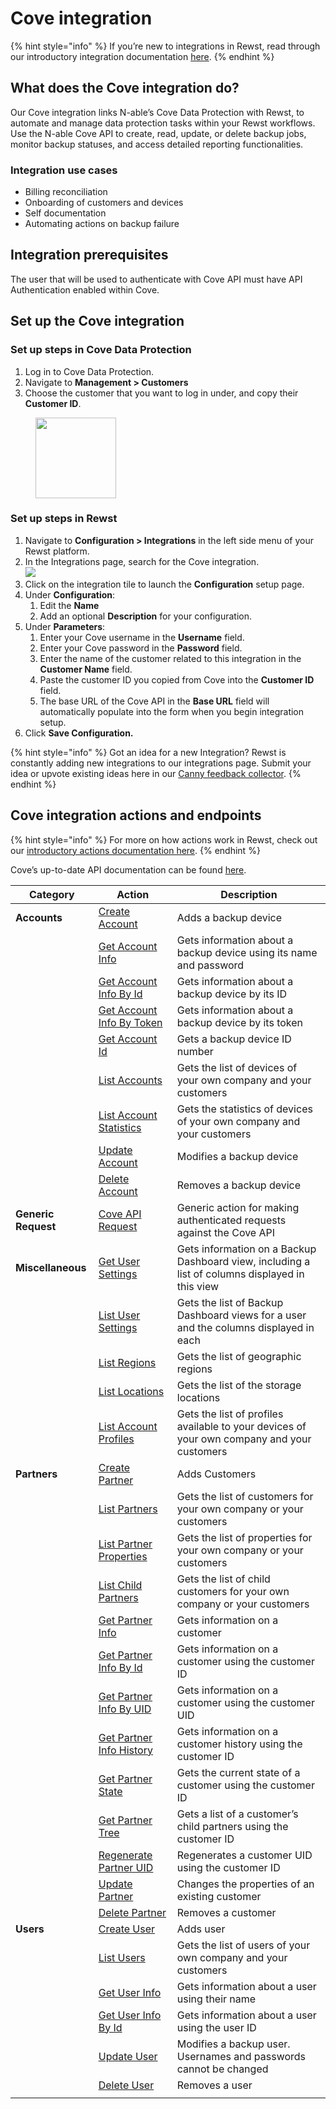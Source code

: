 # Cove integration

{% hint style="info" %}
If you’re new to integrations in Rewst, read through our introductory integration documentation [here](https://docs.rewst.help/documentation/integrations).
{% endhint %}

## What does the Cove integration do?

Our Cove integration links N-able’s Cove Data Protection with Rewst, to automate and manage data protection tasks within your Rewst workflows. Use the N-able Cove API to create, read, update, or delete backup jobs, monitor backup statuses, and access detailed reporting functionalities.

### Integration use cases

* Billing reconciliation
* Onboarding of customers and devices
* Self documentation
* Automating actions on backup failure

## Integration prerequisites

The user that will be used to authenticate with Cove API must have API Authentication enabled within Cove.

## Set up the Cove integration

### Set up steps in Cove Data Protection

1. Log in to Cove Data Protection.
2. Navigate to **Management > Customers**
3. Choose the customer that you want to log in under, and copy their **Customer ID**.

<figure><img src="../../../.gitbook/assets/Screenshot 2025-02-06 at 11.54.22 AM.png" alt="" width="129"><figcaption></figcaption></figure>

### Set up steps in Rewst

1. Navigate to **Configuration > Integrations** in the left side menu of your Rewst platform.
2. In the Integrations page, search for the Cove integration.\
   ![](<../../../.gitbook/assets/Screenshot 2025-02-06 at 11.06.19 AM.png>)
3. Click on the integration tile to launch the **Configuration** setup page.
4. Under **Configuration**:
   1. Edit the **Name**
   2. Add an optional **Description** for your configuration.
5. Under **Parameters**:
   1. Enter your Cove username in the **Username** field.
   2. Enter your Cove password in the **Password** field.
   3. Enter the name of the customer related to this integration in the **Customer Name** field.
   4. Paste the customer ID you copied from Cove into the **Customer ID** field.
   5. The base URL of the Cove API in the **Base URL** field will automatically populate into the form when you begin integration setup.
6. Click **Save Configuration.**

{% hint style="info" %}
Got an idea for a new Integration? Rewst is constantly adding new integrations to our integrations page. Submit your idea or upvote existing ideas here in our [Canny feedback collector](https://rewst.canny.io/integrations).
{% endhint %}

## Cove integration actions and endpoints

{% hint style="info" %}
For more on how actions work in Rewst, check out our [introductory actions documentation here](https://docs.rewst.help/documentation/workflows/actions-in-rewst).&#x20;
{% endhint %}

Cove’s up-to-date API documentation can be found [here](https://documentation.n-able.com/covedataprotection/USERGUIDE/documentation/Content/service-management/json-api/home.htm).

| Category            | Action                                                                                                                                                | Description                                                                                     |
| ------------------- | ----------------------------------------------------------------------------------------------------------------------------------------------------- | ----------------------------------------------------------------------------------------------- |
| **Accounts**        | [Create Account](https://documentation.n-able.com/covedataprotection/USERGUIDE/documentation/Content/service-management/json-api/home.htm)            | Adds a backup device                                                                            |
|                     | [Get Account Info](https://documentation.n-able.com/covedataprotection/USERGUIDE/documentation/Content/service-management/json-api/home.htm)          | Gets information about a backup device using its name and password                              |
|                     | [Get Account Info By Id](https://documentation.n-able.com/covedataprotection/USERGUIDE/documentation/Content/service-management/json-api/home.htm)    | Gets information about a backup device by its ID                                                |
|                     | [Get Account Info By Token](https://documentation.n-able.com/covedataprotection/USERGUIDE/documentation/Content/service-management/json-api/home.htm) | Gets information about a backup device by its token                                             |
|                     | [Get Account Id](https://documentation.n-able.com/covedataprotection/USERGUIDE/documentation/Content/service-management/json-api/home.htm)            | Gets a backup device ID number                                                                  |
|                     | [List Accounts](https://documentation.n-able.com/covedataprotection/USERGUIDE/documentation/Content/service-management/json-api/home.htm)             | Gets the list of devices of your own company and your customers                                 |
|                     | [List Account Statistics](https://documentation.n-able.com/covedataprotection/USERGUIDE/documentation/Content/service-management/json-api/home.htm)   | Gets the statistics of devices of your own company and your customers                           |
|                     | [Update Account](https://documentation.n-able.com/covedataprotection/USERGUIDE/documentation/Content/service-management/json-api/home.htm)            | Modifies a backup device                                                                        |
|                     | [Delete Account](https://documentation.n-able.com/covedataprotection/USERGUIDE/documentation/Content/service-management/json-api/home.htm)            | Removes a backup device                                                                         |
| **Generic Request** | [Cove API Request](https://documentation.n-able.com/covedataprotection/USERGUIDE/documentation/Content/service-management/json-api/home.htm)          | Generic action for making authenticated requests against the Cove API                           |
| **Miscellaneous**   | [Get User Settings](https://documentation.n-able.com/covedataprotection/USERGUIDE/documentation/Content/service-management/json-api/home.htm)         | Gets information on a Backup Dashboard view, including a list of columns displayed in this view |
|                     | [List User Settings](https://documentation.n-able.com/covedataprotection/USERGUIDE/documentation/Content/service-management/json-api/home.htm)        | Gets the list of Backup Dashboard views for a user and the columns displayed in each            |
|                     | [List Regions](https://documentation.n-able.com/covedataprotection/USERGUIDE/documentation/Content/service-management/json-api/home.htm)              | Gets the list of geographic regions                                                             |
|                     | [List Locations](https://documentation.n-able.com/covedataprotection/USERGUIDE/documentation/Content/service-management/json-api/home.htm)            | Gets the list of the storage locations                                                          |
|                     | [List Account Profiles](https://documentation.n-able.com/covedataprotection/USERGUIDE/documentation/Content/service-management/json-api/home.htm)     | Gets the list of profiles available to your devices of your own company and your customers      |
| **Partners**        | [Create Partner](https://documentation.n-able.com/covedataprotection/USERGUIDE/documentation/Content/service-management/json-api/home.htm)            | Adds Customers                                                                                  |
|                     | [List Partners](https://documentation.n-able.com/covedataprotection/USERGUIDE/documentation/Content/service-management/json-api/home.htm)             | Gets the list of customers for your own company or your customers                               |
|                     | [List Partner Properties](https://documentation.n-able.com/covedataprotection/USERGUIDE/documentation/Content/service-management/json-api/home.htm)   | Gets the list of properties for your own company or your customers                              |
|                     | [List Child Partners](https://documentation.n-able.com/covedataprotection/USERGUIDE/documentation/Content/service-management/json-api/home.htm)       | Gets the list of child customers for your own company or your customers                         |
|                     | [Get Partner Info](https://documentation.n-able.com/covedataprotection/USERGUIDE/documentation/Content/service-management/json-api/home.htm)          | Gets information on a customer                                                                  |
|                     | [Get Partner Info By Id](https://documentation.n-able.com/covedataprotection/USERGUIDE/documentation/Content/service-management/json-api/home.htm)    | Gets information on a customer using the customer ID                                            |
|                     | [Get Partner Info By UID](https://documentation.n-able.com/covedataprotection/USERGUIDE/documentation/Content/service-management/json-api/home.htm)   | Gets information on a customer using the customer UID                                           |
|                     | [Get Partner Info History](https://documentation.n-able.com/covedataprotection/USERGUIDE/documentation/Content/service-management/json-api/home.htm)  | Gets information on a customer history using the customer ID                                    |
|                     | [Get Partner State](https://documentation.n-able.com/covedataprotection/USERGUIDE/documentation/Content/service-management/json-api/home.htm)         | Gets the current state of a customer using the customer ID                                      |
|                     | [Get Partner Tree](https://documentation.n-able.com/covedataprotection/USERGUIDE/documentation/Content/service-management/json-api/home.htm)          | Gets a list of a customer’s child partners using the customer ID                                |
|                     | [Regenerate Partner UID](https://documentation.n-able.com/covedataprotection/USERGUIDE/documentation/Content/service-management/json-api/home.htm)    | Regenerates a customer UID using the customer ID                                                |
|                     | [Update Partner](https://documentation.n-able.com/covedataprotection/USERGUIDE/documentation/Content/service-management/json-api/home.htm)            | Changes the properties of an existing customer                                                  |
|                     | [Delete Partner](https://documentation.n-able.com/covedataprotection/USERGUIDE/documentation/Content/service-management/json-api/home.htm)            | Removes a customer                                                                              |
| **Users**           | [Create User](https://documentation.n-able.com/covedataprotection/USERGUIDE/documentation/Content/service-management/json-api/home.htm)               | Adds user                                                                                       |
|                     | [List Users](https://documentation.n-able.com/covedataprotection/USERGUIDE/documentation/Content/service-management/json-api/home.htm)                | Gets the list of users of your own company and your customers                                   |
|                     | [Get User Info](https://documentation.n-able.com/covedataprotection/USERGUIDE/documentation/Content/service-management/json-api/home.htm)             | Gets information about a user using their name                                                  |
|                     | [Get User Info By Id](https://documentation.n-able.com/covedataprotection/USERGUIDE/documentation/Content/service-management/json-api/home.htm)       | Gets information about a user using the user ID                                                 |
|                     | [Update User](https://documentation.n-able.com/covedataprotection/USERGUIDE/documentation/Content/service-management/json-api/home.htm)               | Modifies a backup user. Usernames and passwords cannot be changed                               |
|                     | [Delete User](https://documentation.n-able.com/covedataprotection/USERGUIDE/documentation/Content/service-management/json-api/home.htm)               | Removes a user                                                                                  |
|                     |                                                                                                                                                       |                                                                                                 |

